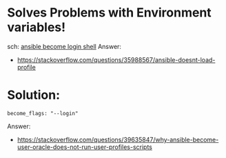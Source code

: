 # Solves Problems with Environment variables!
sch: [ansible become login shell](https://www.google.com/search?q=ansible+become+login+shell)
Answer:
- https://stackoverflow.com/questions/35988567/ansible-doesnt-load-profile

# Solution:
`become_flags: "--login"`

Answer:
- https://stackoverflow.com/questions/39635847/why-ansible-become-user-oracle-does-not-run-user-profiles-scripts
